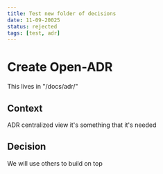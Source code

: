 ```yaml
---
title: Test new folder of decisions
date: 11-09-20025
status: rejected
tags: [test, adr]
---
```


# Create Open-ADR
This lives in "/docs/adr/"

## Context
ADR centralized view it's something that it's needed

## Decision
We will use others to build on top
